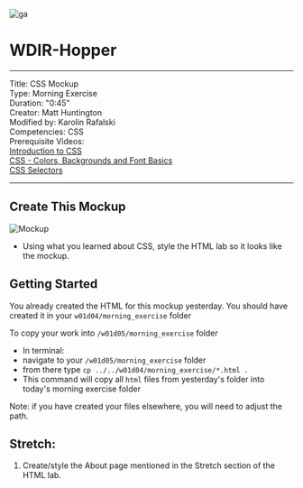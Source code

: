 ![ga](http://mobbook.generalassemb.ly/ga_cog.png)

# WDIR-Hopper

---
Title: CSS Mockup <br>
Type: Morning Exercise<br>
Duration: "0:45"<br>
Creator: Matt Huntington<br>
    Modified by: Karolin Rafalski <br>
Competencies: CSS <br>
Prerequisite Videos: <br>
[Introduction to CSS](https://www.youtube.com/watch?v=xWiT2TWCFjc&index=3&list=PLdnONIhPScST0Vy4LrIZiYKpFNoxgyH7J)<br>
[CSS - Colors, Backgrounds and Font Basics](https://www.youtube.com/watch?v=UMMHsQPmfug&index=4&list=PLdnONIhPScST0Vy4LrIZiYKpFNoxgyH7J)<br>
[CSS Selectors](https://www.youtube.com/watch?v=g0Aq2kP5-CY&index=5&list=PLdnONIhPScST0Vy4LrIZiYKpFNoxgyH7J)<br>



---

## Create This Mockup
 ![Mockup](mockup.png)
- Using what you learned about CSS, style the HTML lab so it looks like the mockup.

## Getting Started
You already created the HTML for this mockup yesterday. You should have created it in your `w01d04/morning_exercise` folder

To copy your work into
`/w01d05/morning_exercise` folder

- In terminal:
 - navigate to your `/w01d05/morning_exercise` folder
 - from there type `cp ../../w01d04/morning_exercise/*.html .`
 - This command will copy all `html` files from yesterday's folder into today's morning exercise folder

 Note: if you have created your files elsewhere, you will need to adjust the path.

## Stretch:

1. Create/style the About page mentioned in the Stretch section of the HTML lab.
